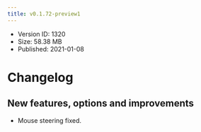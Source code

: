 ```yaml
---
title: v0.1.72-preview1
---
```


*   Version ID: 1320
*   Size: 58.38 MB
*   Published: 2021-01-08

# Changelog

## New features, options and improvements

*   Mouse steering fixed.
